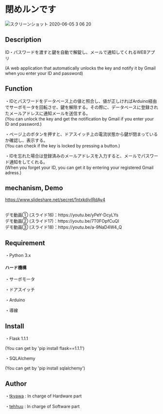 閉めルンです
====

![スクリーンショット 2020-06-05 3 06 20](https://user-images.githubusercontent.com/48121881/83794928-b0a5ee80-a6d9-11ea-88e6-b2ee08a95fab.png)

## Description

ID・パスワードを渡すと鍵を自動で解錠し、メールで通知してくれるWEBアプリ

(A web application that automatically unlocks the key and notify it by Gmail when you enter your ID and password)

## Function

・IDとパスワードをデータベース上の値と照合し、値が正しければArduino経由でサーボモータを回転させ、鍵を解除する。その際に、データベースに登録されたメールアドレスに通知メールを送信する。
<br>
(You can unlock the key and get the notification by Gmail if you enter your ID and password.)
<br>

・ページ上のボタンを押すと、ドアスイッチ上の電流状態から鍵が閉まっているか確認し、表示する。
<br>
(You can check if the key is locked by pressing a button.)
<br>

・IDを忘れた場合は登録済みのメールアドレスを入力すると、メールでパスワード通知をしてくれる。
<br>
(When you forget your ID, you can get it by entering your registered Gmail adress.)

## mechanism, Demo

https://www.slideshare.net/secret/1ntxkdjvIRdAy4

<br>
デモ動画① (スライド16)：https://youtu.be/yPeY-DcyLYs
<br>
デモ動画② (スライド17)：https://youtu.be/7T0FOpfCuQI
<br>
デモ動画③ (スライド18)：https://youtu.be/a-9NaD4W4_Q

## Requirement

・Python 3.x

#### ハード機構
・サーボモータ

・ドアスイッチ

・Arduino

・導線

## Install

・Flask 1.1.1

(You can get by 'pip install flask==1.1.1')

・SQLAlchemy

(You can get by 'pip install sqlalchemy')

## Author

・[tkyawa](https://github.com/tkyawa) : In charge of Hardware part

・[tehhuu](https://github.com/tehhuu) : In charge of Software part

